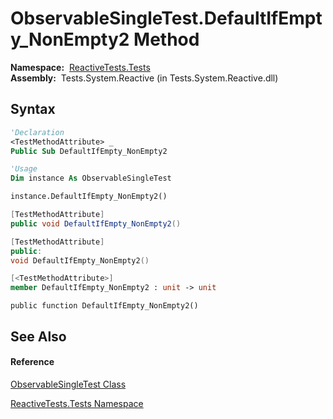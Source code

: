 # ObservableSingleTest.DefaultIfEmpty\_NonEmpty2 Method

**Namespace:**  [ReactiveTests.Tests](ReactiveTests.Tests\ReactiveTests.Tests.md)  
**Assembly:**  Tests.System.Reactive (in Tests.System.Reactive.dll)

## Syntax

```vb
'Declaration
<TestMethodAttribute> _
Public Sub DefaultIfEmpty_NonEmpty2
```

```vb
'Usage
Dim instance As ObservableSingleTest

instance.DefaultIfEmpty_NonEmpty2()
```

```csharp
[TestMethodAttribute]
public void DefaultIfEmpty_NonEmpty2()
```

```c++
[TestMethodAttribute]
public:
void DefaultIfEmpty_NonEmpty2()
```

```fsharp
[<TestMethodAttribute>]
member DefaultIfEmpty_NonEmpty2 : unit -> unit 
```

```jscript
public function DefaultIfEmpty_NonEmpty2()
```

## See Also

#### Reference

[ObservableSingleTest Class](ObservableSingleTest\ObservableSingleTest.md)

[ReactiveTests.Tests Namespace](ReactiveTests.Tests\ReactiveTests.Tests.md)




